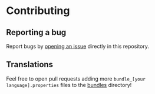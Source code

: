 # Contributing

## Reporting a bug

Report bugs by [opening an issue](https://github.com/martycagas/mindustry-mod-some-more-armor/issues/new) directly in this repository.

## Translations

Feel free to open pull requests adding more `bundle_[your language].properties` files to the [bundles](bundles/) directory!
